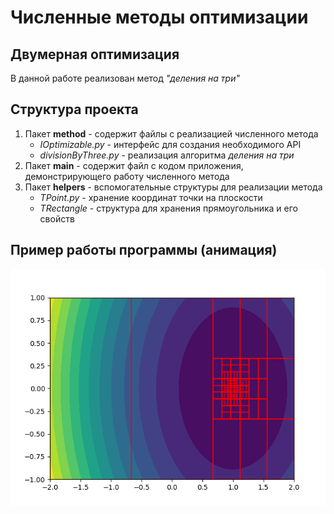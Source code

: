 # Численные методы оптимизации
## Двумерная оптимизация
В данной работе реализован метод _"деления на три"_
## Структура проекта
1. Пакет **method** - содержит файлы с реализацией численного метода
   * *IOptimizable.py* - интерфейс для создания необходимого API
   * *divisionByThree.py* - реализация алгоритма _деления на три_
2. Пакет **main** - содержит файл с кодом приложения, демонстрирующего работу численного метода
3. Пакет **helpers** - вспомогательные структуры для реализации метода
    * *TPoint.py* - хранение координат точки на плоскости
    * *TRectangle* - структура для хранения прямоугольника и его свойств
## Пример работы программы (анимация)
![example](example.png)
